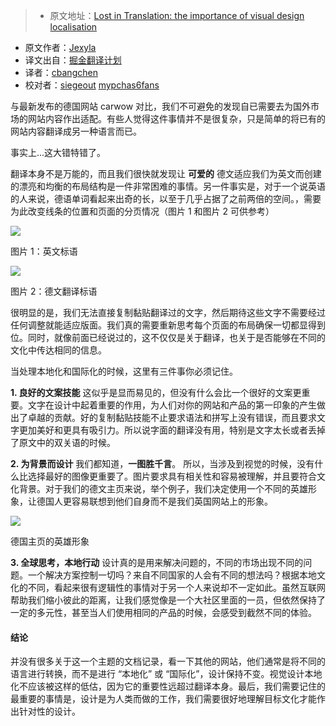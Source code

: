 > * 原文地址：[Lost in Translation: the importance of visual design localisation](https://medium.com/carwow-product-engineering/lost-in-translation-the-importance-of-visual-design-localisation-b75586eec030#.i73b3ayad)
* 原文作者：[Jexyla](https://medium.com/@jexyla)
* 译文出自：[掘金翻译计划](https://github.com/xitu/gold-miner)
* 译者：[cbangchen](https://github.com/cbangchen)
* 校对者：[siegeout](https://github.com/siegeout) [mypchas6fans](https://github.com/mypchas6fans)


与最新发布的德国网站 carwow 对比，我们不可避免的发现自已需要去为国外市场的网站内容作出适配。有些人觉得这件事情并不是很复杂，只是简单的将已有的网站内容翻译成另一种语言而已。

事实上...这大错特错了。

翻译本身不是万能的，而且我们很快就发现让 **可爱的** 德文适应我们为英文而创建的漂亮和均衡的布局结构是一件非常困难的事情。另一件事实是，对于一个说英语的人来说，德语单词看起来出奇的长，以至于几乎占据了之前两倍的空间。，需要为此改变线条的位置和页面的分页情况（图片 1 和图片 2 可供参考）

![](https://cdn-images-1.medium.com/max/1600/1*uBAFNluIlJcBY7KaRc-ewg.png)

图片 1：英文标语

![](http://ac-Myg6wSTV.clouddn.com/7305f2176f86d22e0272.png)


图片 2：德文翻译标语

很明显的是，我们无法直接复制黏贴翻译过的文字，然后期待这些文字不需要经过任何调整就能适应版面。我们真的需要重新思考每个页面的布局确保一切都显得到位。同时，就像前面已经说过的，这不仅仅是关于翻译，也关于是否能够在不同的文化中传达相同的信息。

当处理本地化和国际化的时候，这里有三件事你必须记住。

**1\. 良好的文案技能** 这似乎是显而易见的，但没有什么会比一个很好的文案更重要。文字在设计中起着重要的作用，为人们对你的网站和产品的第一印象的产生做出了卓越的贡献。好的复制黏贴技能不止要求语法和拼写上没有错误，而且要求文字更加美好和更具有吸引力。所以说字面的翻译没有用，特别是文字太长或者丢掉了原文中的双关语的时候。

**2\. 为背景而设计** 我们都知道，**一图胜千言**。 所以，当涉及到视觉的时候，没有什么比选择最好的图像更重要了。图片要求具有相关性和容易被理解，并且要符合文化背景。对于我们的德文主页来说，举个例子，我们决定使用一个不同的英雄形象，让德国人更容易联想到他们自身而不是我们英国网站上的形象。

![](http://ac-Myg6wSTV.clouddn.com/f3ccc405db38b7fd7905.jpeg)

德国主页的英雄形象

**3\. 全球思考，本地行动** 设计真的是用来解决问题的，不同的市场出现不同的问题。一个解决方案控制一切吗？来自不同国家的人会有不同的想法吗？根据本地文化的不同，看起来很有逻辑性的事情对于另一个人来说却不一定如此。虽然互联网帮助我们缩小彼此的距离，让我们感觉像是一个大社区里面的一员，但依然保持了一定的多元性，甚至当人们使用相同的产品的时候，会感受到截然不同的体验。

#### 结论

并没有很多关于这一个主题的文档记录，看一下其他的网站，他们通常是将不同的语言进行转换，而不是进行 “本地化” 或 “国际化”，设计保持不变。视觉设计本地化不应该被这样的低估，因为它的重要性远超过翻译本身。最后，我们需要记住的最重要的事情是，设计是为人类而做的工作，我们需要很好地理解目标文化才能作出针对性的设计。
